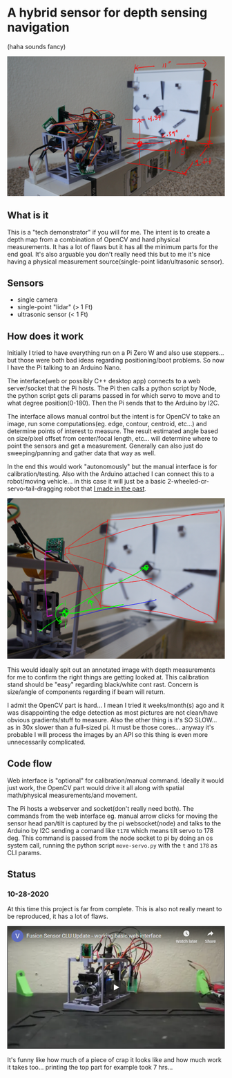 # A hybrid sensor for depth sensing navigation
(haha sounds fancy)

![the previous setup with steppers no Arduino yet](repo-images/old-image.PNG)

## What is it
This is a "tech demonstrator" if you will for me. The intent is to create a depth map from a combination of OpenCV and hard physical measurements. It has a lot of flaws but it has all the minimum parts for the end goal. It's also arguable you don't really need this but to me it's nice having a physical measurement source(single-point lidar/ultrasonic sensor).

## Sensors
* single camera
* single-point "lidar" (> 1 Ft)
* ultrasonic sensor (< 1 Ft)

## How does it work
Initially I tried to have everything run on a Pi Zero W and also use steppers... but those were both bad ideas regarding positioning/boot problems. So now I have the Pi talking to an Arduino Nano.

The interface(web or possibly C++ desktop app) connects to a web server/socket that the Pi hosts. The Pi then calls a python script by Node, the python script gets cli params passed in for which servo to move and to what degree position(0-180). Then the Pi sends that to the Arduino by I2C.

The interface allows manual control but the intent is for OpenCV to take an image, run some computations(eg. edge, contour, centroid, etc...) and determine points of interest to measure. The result estimated angle based on size/pixel offset from center/focal length, etc... will determine where to point the sensors and get a measurement. Generally can also just do sweeping/panning and gather data that way as well.

In the end this would work "autonomously" but the manual interface is for calibration/testing. Also with the Arduino attached I can connect this to a robot/moving vehicle... in this case it will just be a basic 2-wheeled-cr-servo-tail-dragging robot that [I made in the past](https://github.com/jdc-cunningham/noob-robotics/tree/master/taildragger-ultrasound-mapping#other-materials).

![calibration stand](repo-images/calibration-stand.PNG)

This would ideally spit out an annotated image with depth measurements for me to confirm the right things are getting looked at. This calibration stand should be "easy" regarding black/white cont rast. Concern is size/angle of components regarding if beam will return.

I admit the OpenCV part is hard... I mean I tried it weeks/month(s) ago and it was disappointing the edge detection as most pictures are not clean/have obvious gradients/stuff to measure. Also the other thing is it's SO SLOW... as in 30x slower than a full-sized pi. It must be those cores... anyway it's probable I will process the images by an API so this thing is even more unnecessarily complicated.

## Code flow
Web interface is "optional" for calibration/manual command. Ideally it would just work, the OpenCV part would drive it all along with spatial math/physical measurements/and movement.

The Pi hosts a webserver and socket(don't really need both). The commands from the web interface eg. manual arrow clicks for moving the sensor head pan/tilt is captured by the pi websocket(node) and talks to the Arduino by I2C sending a comand like `t178` which means tilt servo to 178 deg. This command is passed from the node socket to pi by doing an os system call, running the python script `move-servo.py` with the `t` and `178` as CLI params.

## Status

### 10-28-2020
At this time this project is far from complete. This is also not really meant to be reproduced, it has a lot of flaws.

[![youtube video of web interface controlling pan tilt servos](repo-images/yt-thumb.PNG)](https://www.youtube.com/watch?v=_qi6G4832OI)

It's funny like how much of a piece of crap it looks like and how much work it takes too... printing the top part for example took 7 hrs...